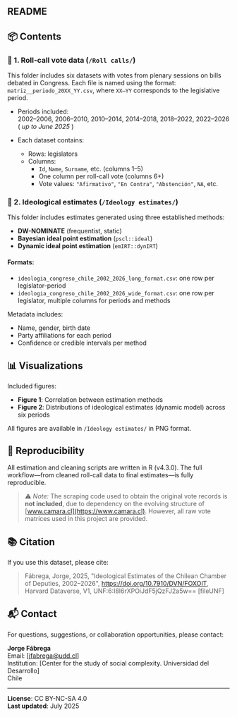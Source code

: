 ## README

## 📦 Contents

### 🔹 1. Roll-call vote data (`/Roll calls/`)

This folder includes six datasets with votes from plenary sessions on bills debated in Congress. Each file is named using the format:  
`matriz__periodo_20XX_YY.csv`, where `XX–YY` corresponds to the legislative period.

- Periods included:  
  2002–2006, 2006–2010, 2010–2014, 2014–2018, 2018–2022, 2022–2026 ( *up to June 2025* )

- Each dataset contains:
  - Rows: legislators
  - Columns:
    - `Id`, `Name`, `Surname`, etc. (columns 1–5)
    - One column per roll-call vote (columns 6+)
    - Vote values: `"Afirmativo"`, `"En Contra"`, `"Abstención"`, `NA`, etc.

### 🔹 2. Ideological estimates (`/Ideology estimates/`)

This folder includes estimates generated using three established methods:

- **DW-NOMINATE** (frequentist, static)
- **Bayesian ideal point estimation** (`pscl::ideal`)
- **Dynamic ideal point estimation** (`emIRT::dynIRT`)

#### Formats:
- `ideologia_congreso_chile_2002_2026_long_format.csv`: one row per legislator-period
- `ideologia_congreso_chile_2002_2026_wide_format.csv`: one row per legislator, multiple columns for periods and methods

Metadata includes:
- Name, gender, birth date
- Party affiliations for each period
- Confidence or credible intervals per method

## 📊 Visualizations

Included figures:
- **Figure 1**: Correlation between estimation methods
- **Figure 2**: Distributions of ideological estimates (dynamic model) across six periods

All figures are available in `/Ideology estimates/` in PNG format.

## 📂 Reproducibility

All estimation and cleaning scripts are written in R (v4.3.0). The full workflow—from cleaned roll-call data to final estimates—is fully reproducible.  
> ⚠️ *Note:* The scraping code used to obtain the original vote records is **not included**, due to dependency on the evolving structure of [www.camara.cl](https://www.camara.cl). However, all raw vote matrices used in this project are provided.

## 📚 Citation

If you use this dataset, please cite:

> Fábrega, Jorge, 2025, "Ideological Estimates of the Chilean Chamber of Deputies, 2002–2026", https://doi.org/10.7910/DVN/FOXOIT, Harvard Dataverse, V1, UNF:6:I8l6rXPOiJdF5jQzFJ2a5w== [fileUNF] 

## 📬 Contact

For questions, suggestions, or collaboration opportunities, please contact:

**Jorge Fábrega**  
Email: [jfabrega@udd.cl]  
Institution: [Center for the study of social complexity. Universidad del Desarrollo]  
Chile

---

**License**: CC BY-NC-SA 4.0  
**Last updated**: July 2025
